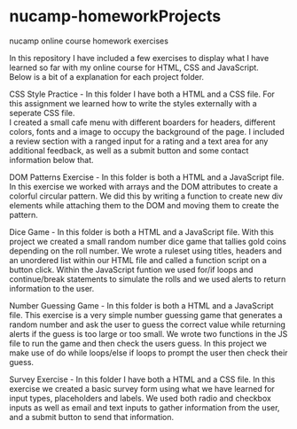 # nucamp-homeworkProjects
nucamp online course homework exercises

In this repository I have included a few exercises to display what I have learned so far with my online course for HTML, CSS and JavaScript.  
Below is a bit of a explanation for each project folder.

CSS Style Practice - In this folder I have both a HTML and a CSS file. For this assignment we learned how to write the styles externally with a seperate CSS file.  
I created a small cafe menu with different boarders for headers, different colors, fonts and a image to occupy the background of the page. I included a review section 
with a ranged input for a rating and a text area for any additional feedback, as well as a submit button and some contact information below that.

DOM Patterns Exercise - In this folder is both a HTML and a JavaScript file. In this exercise we worked with arrays and the DOM attributes to create a colorful circular pattern. 
We did this by writing a function to create new div elements while attaching them to the DOM and moving them to create the pattern.

Dice Game - In this folder is both a HTML and a JavaScript file.  With this project we created a small random number dice game that tallies gold coins depending on the 
roll number.  We wrote a ruleset using titles, headers and an unordered list within our HTML file and called a function script on a button click.  Within the JavaScript funtion
we used for/if loops and continue/break statements to simulate the rolls and we used alerts to return information to the user.

Number Guessing Game - In this folder is both a HTML and a JavaScript file. This exercise is a very simple number guessing game that generates a random number and ask the user to 
guess the correct value while returning alerts if the guess is too large or too small.  We wrote two functions in the JS file to run the game and then check the users guess.  In
this project we make use of do while loops/else if loops to prompt the user then check their guess.

Survey Exercise - In this folder I have both a HTML and a CSS file.  In this exercise we created a basic survey form using what we have learned for input types, placeholders and labels.
We used both radio and checkbox inputs as well as email and text inputs to gather information from the user, and a submit button to send that information.
